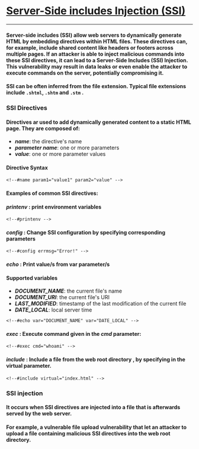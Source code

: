 # [Server-Side includes Injection (SSI) ](https://owasp.org/www-community/attacks/Server-Side_Includes_(SSI)_Injection)
***
#### Server-side includes (SSI) allow web servers to dynamically generate HTML by embedding directives within HTML files. These directives can, for example, include shared content like headers or footers across multiple pages. If an attacker is able to inject malicious commands into these SSI directives, it can lead to a Server-Side Includes (SSI) Injection. This vulnerability may result in data leaks or even enable the attacker to execute commands on the server, potentially compromising it.
#### SSI can be often inferred from the file extension. Typical file extensions include `.shtml`, `.shtm` and `.stm` .

### SSI Directives
#### Directives ar used to add dynamically generated content to a static HTML page. They are composed of:
* ***name***: the directive's name
* ***parameter name***: one or more parameters
* ***value***: one or more parameter values
#### Directive Syntax
```ssi
<!--#name param1="value1" param2="value" -->
```

#### Examples of common SSI directives:
#### ***printenv*** : print environment variables
```ssi
<!--#printenv -->
```
#### ***config*** : Change SSI configuration  by specifying corresponding parameters
```ssi
<!--#config errmsg="Error!" -->
```

#### ***echo*** : Print value/s from var parameter/s
#### Supported variables
* ***DOCUMENT_NAME***: the current file's name
* ***DOCUMENT_URI***: the current file's URI
* ***LAST_MODIFIED***: timestamp of the last modification of the current file
* ***DATE_LOCAL***: local server time

```ssi
<!--#echo var="DOCUMENT_NAME" var="DATE_LOCAL" -->
```

#### ***exec*** : Execute command given in the ***cmd*** parameter:
```ssi
<!--#exec cmd="whoami" -->
```

#### ***include*** : Include a file from the web root directory , by specifying in the **virtual** parameter.
```ssi
<!--#include virtual="index.html" -->
```
### SSI injection
#### It occurs when SSI directives are injected into a file that is afterwards served by the web server.
#### For example, a vulnerable file upload vulnerability that let an attacker to upload a file containing malicious SSI directives into the web root directory.
